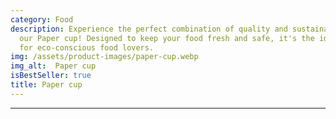 ```yaml
---
category: Food
description: Experience the perfect combination of quality and sustainability with
  our Paper cup! Designed to keep your food fresh and safe, it's the ideal choice
  for eco-conscious food lovers.
img: /assets/product-images/paper-cup.webp
img_alt:  Paper cup
isBestSeller: true
title: Paper cup
---
```

---

